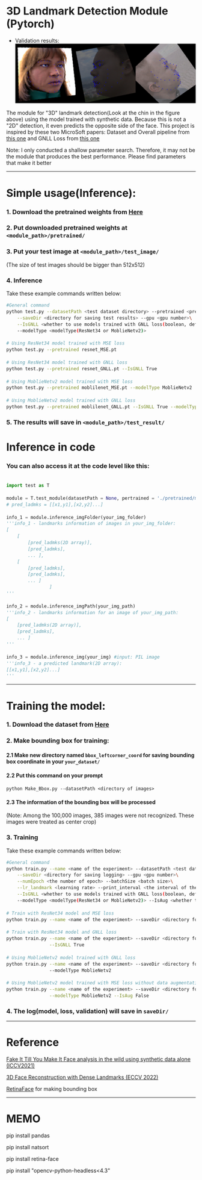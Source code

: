 # 3D Landmark Detection Module (Pytorch)

- Validation results:
![results](./figs/pred_results.png)

The module for "3D" landmark detection(Look at the chin in the figure above) using the model trained with synthetic data. Because this is not a "2D" detection, it even predicts the opposite side of the face. This project is inspired by these two MicroSoft papers: Dataset and Overall pipeline from [this one](https://microsoft.github.io/FaceSynthetics/) and GNLL Loss from [this one](https://microsoft.github.io/DenseLandmarks/)

Note: I only conducted a shallow parameter search. Therefore, it may not be the module that produces the best performance. Please find parameters that make it better

-----------------

# Simple usage(Inference):

### 1. Download the pretrained weights from [Here]()

### 2. Put downloaded pretrained weights at ```<module_path>/pretrained/``` 

### 3. Put your test image at ```<module_path>/test_image/```

(The size of test images should be bigger than 512x512)

### 4. Inference

Take these example commands written below:

```.bash
#General command
python test.py --datasetPath <test dataset directory> --pretrained <pretrained weight paht>\
    --saveDir <directory for saving test results> --gpu <gpu number>\
    --IsGNLL <whether to use models trained with GNLL loss(boolean, default=False)>\
    --modelType <modelType(ResNet34 or MoblieNetv2)>

# Using ResNet34 model trained with MSE loss
python test.py --pretrained resnet_MSE.pt

# Using ResNet34 model trained with GNLL loss
python test.py --pretrained resnet_GNLL.pt --IsGNLL True

# Using MoblieNetv2 model trained with MSE loss
python test.py --pretrained moblilenet_MSE.pt --modelType MoblieNetv2

# Using MoblieNetv2 model trained with GNLL loss
python test.py --pretrained moblilenet_GNLL.pt --IsGNLL True --modelType MoblieNetv2
```

### 5. The results will save in ```<module_path>/test_result/```

# Inference in code

### You can also access it at the code level like this:

```python

import test as T

module = T.test_module(datasetPath = None, pertrained = './pretrained/model_26.pt', saveDir = './test_result', IsGNLL = False, modelType = 'ResNet34')
# pred_ladmks = [[x1,y1],[x2,y2]...]

info_1 = module.inference_imgFolder(your_img_folder)
'''info_1 - landmarks information of images in your_img_folder:
[
    [
        [pred_ladmks(2D array)], 
        [pred_ladmks],
        ... ],
    [
        [pred_ladmks], 
        [pred_ladmks],
        ... ]
                ]
'''

info_2 = module.inference_imgPath(your_img_path)
'''info_2 - landmarks information for an image of your_img_path:
[
    [pred_ladmks(2D array)], 
    [pred_ladmks],
    ... ] 
'''

info_3 = module.inference_img(your_img) #input: PIL image
'''info_3 - a predicted landmark(2D array): 
[[x1,y1],[x2,y2]...]
'''

```

-----------------

# Training the model:

### 1. Download the dataset from [Here](https://github.com/microsoft/FaceSynthetics)

### 2. Make bounding box for training:

#### 2.1 Make new directory named ```bbox_leftcorner_coord``` for saving bounding box coordinate in your ```your_dataset/```

#### 2.2 Put this command on your prompt 

```
python Make_Bbox.py --datasetPath <directory of images>
```
#### 2.3 The information of the bounding box will be processed 

(Note: Among the 100,000 images, 385 images were not recognized. These images were treated as center crop)

### 3. Training

Take these example commands written below:

```.bash
#General command
python train.py --name <name of the experiment> --datasetPath <test dataset directory>\
    --saveDir <directory for saving logging> --gpu <gpu number>\
    --numEpoch <the number of epoch> --batchSize <batch size>\
    --lr_landmark <learning rate> --print_interval <the interval of the printing log>\
    --IsGNLL <whether to use models trained with GNLL loss(boolean, default=False)>\
    --modelType <modelType(ResNet34 or MoblieNetv2)> --IsAug <whether to use augmentation(boolean, default=True)>

# Train with ResNet34 model and MSE loss
python train.py --name <name of the experiment> --saveDir <directory for saving test results>

# Train with ResNet34 model and GNLL loss
python train.py --name <name of the experiment> --saveDir <directory for saving test results>\
                --IsGNLL True

# Using MoblieNetv2 model trained with GNLL loss
python train.py --name <name of the experiment> --saveDir <directory for saving test results>\ 
                --modelType MoblieNetv2

# Using MoblieNetv2 model trained with MSE loss without data augmentation
python train.py --name <name of the experiment> --saveDir <directory for saving test results>\
                --modelType MoblieNetv2 --IsAug False
```

### 4. The log(model, loss, validation) will save in ```saveDir/```

-----------------

# Reference

[Fake It Till You Make It Face analysis in the wild using synthetic data alone (ICCV2021)](https://microsoft.github.io/FaceSynthetics/)

[3D Face Reconstruction with Dense Landmarks (ECCV 2022)](https://microsoft.github.io/DenseLandmarks/)

[RetinaFace](https://github.com/serengil/retinaface) for making bounding box

-----------------

# MEMO

pip install pandas

pip install natsort

pip install retina-face

pip install "opencv-python-headless<4.3"



